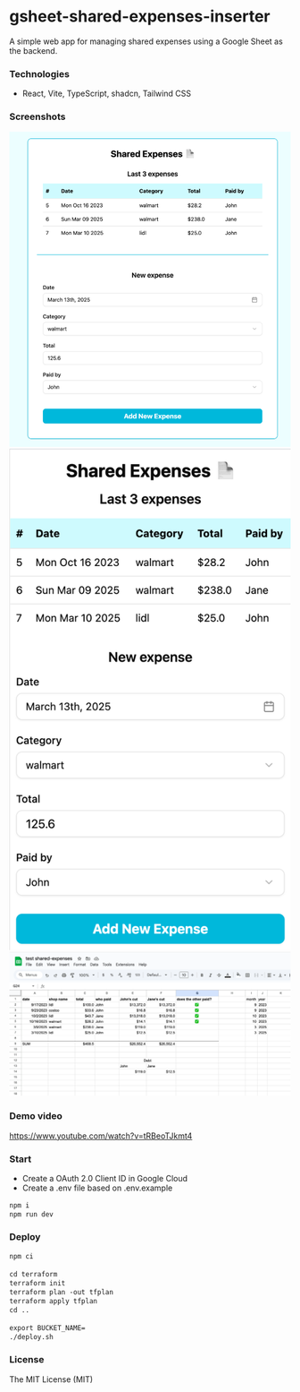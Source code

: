 # gsheet-shared-expenses-inserter

A simple web app for managing shared expenses using a Google Sheet as the backend.

### Technologies

- React, Vite, TypeScript, shadcn, Tailwind CSS

### Screenshots

![Desktop](1.png)
![Mobile](2.png)
![Google spreadsheet](3.png)

### Demo video

https://www.youtube.com/watch?v=tRBeoTJkmt4

### Start

- Create a OAuth 2.0 Client ID in Google Cloud
- Create a .env file based on .env.example

```
npm i
npm run dev
```

### Deploy

```
npm ci

cd terraform
terraform init
terraform plan -out tfplan
terraform apply tfplan
cd ..

export BUCKET_NAME=
./deploy.sh
```

### License

The MIT License (MIT)
